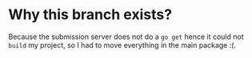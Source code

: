 # Why this branch exists?

Because the submission server does not do a `go get` hence it could not `build`
my project, so I had to move everything in the main package :(.
